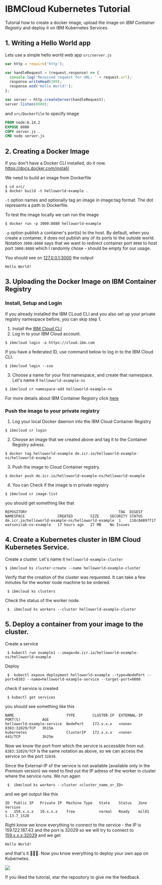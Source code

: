 # IBMCloud Kubernetes Tutorial
Tutorial how to create a docker image, upload the image on *IBM Container Registry* and deploy it on IBM Kubernetes Services.

## 1. Writing a Hello World app
Lets use a simple hello world web app  `src/server.js`

```javascript
var http = require('http');

var handleRequest = (request,response) => {
  console.log('Received request for URL: ' + request.url);
  response.writeHead(200);
  response.end('Hello World!');
};

var server = http.createServer(handleRequest);
server.listen(8080);
```
and `src/Dockerfile` to specify image

```Dockerfile 
FROM node:6.14.2
EXPOSE 8080
COPY server.js .
CMD node server.js
```

## 2. Creating a Docker Image
If you don't have a Docker CLI installed, do it now. https://docs.docker.com/install/

We need to build an image from Dockerfile
```shell
$ cd src/
$ docker build -t helloworld-example .
```
`-t` option names and optionally tag an image in image:tag format. The dot represents a path to Dockerfile.

To test the image locally we can run the image
```shell
$ docker run -p 3000:8080 helloworld-example
```
`-p` option publish a container's port(s) to the host. By default, when you create a container, it does not publish any of its ports to the outside world. Notation `3000:8080` says that we want to redirect container port `8080` to host port `3000:8080` which I randomly chose - should be empty for our usage.

You should see on [127.0.0.1:3000]() the output
```
Hello World!
```

## 3. Uploading the Docker Image on IBM Container Registry
### Install, Setup and Login

If you already installed the IBM CLoud CLI and you also set up your private registry namespace before, you can skip step 1.

1. Install the [IBM Cloud CLI](https://cloud.ibm.com/docs/containers?topic=containers-cs_cli_install)
2.  Log in to your IBM Cloud account. 
```shell 
$ ibmcloud login -a https://cloud.ibm.com
```
If you have a federated ID, use command below to log in to the IBM Cloud CLI.
```shell 
$ ibmcloud login --sso
``` 
3. Choose a name for your first namespace, and create that namespace. Let's name it `helloworld-example-ns`
```shell
$ ibmcloud cr namespace-add helloworld-example-ns
```
For more details about IBM Container Registry click [here](https://cloud.ibm.com/kubernetes/registry/main/start)


### Push the image to your private registry
1. Log your local Docker daemon into the IBM Cloud Container Registry
```shell
$ ibmcloud cr login
```

2. Choose an image that we created above and tag it to the Container Registry adress.
```shell
$ docker tag helloworld-example de.icr.io/helloworld-example-ns/helloworld-example
```

3. Push the image to Cloud Container registry.
```shell
$ docker push de.icr.io/helloworld-example-ns/helloworld-example
```

4. You can Check if the image is in private registry
```shell
$ ibmcloud cr image-list
```
you should get something like that
```
REPOSITORY                                          TAG  DIGEST         NAMESPACE               CREATED        SIZE     SECURITY STATUS   
de.icr.io/helloworld-example-ns/helloworld-example  1    110c84897f17   watsonilab-ns-example   17 hours ago   27 MB    No Issues  
```

## 4. Create a Kubernetes cluster in IBM Cloud Kubernetes Service.
Create a cluster. Let's name it `helloworld-example-cluster`
```shell
$ ibmcloud ks cluster-create --name helloworld-example-cluster
```


Verify that the creation of the cluster was requested. It can take a few minutes for the worker node machine to be ordered.
```shell 
 $ ibmcloud ks clusters
```

Check the status of the worker node.
```shell 
 $  ibmcloud ks workers --cluster helloworld-example-cluster
```
## 5. Deploy a container from your image to the cluster.

Create a service
```shell 
 $ kubectl run example1 --image=de.icr.io/helloworld-example-ns/helloworld-example 
```

Deploy
```shell 
 $  kubectl expose deployment helloworld-example --type=NodePort --port=8383 --name=helloworld-example-service --target-port=8080  
```

check if service is created
```shell 
 $ kubectl get services 
```

you should see something like this
```
NAME                        TYPE        CLUSTER-IP  EXTERNAL-IP   PORT(S)          AGE
helloworld-example-service  NodePort    172.x.x.x   <none>        8383:32029/TCP   3h15m
kubernetes                  ClusterIP   172.x.x.x   <none>        443/TCP          3h25m
```
Now we know the port from which the service is accessible from out. `8383:32029/TCP` is the same notation as above, so we can access the service on the port `32039`.

Since the External-IP of the service is not available (available only in the Premium version) we need to find out the IP adress of the worker in cluster where the service runs. We run again

```shell 
 $  ibmcloud ks workers --cluster <cluster_name_or_ID> 
```
and we get output like this
```
ID  Public IP   Private IP  Machine Type   State    Status   Zone    Version   
x   159.x.x.x   10.x.x.x    free           normal   Ready    mil01   1.13.7_1528 
```

Right know we know everything to connect to the service - the IP is 159.122.187.43 and the port is 32029 so we will try to connect to [159.x.x.x:32029]() and we get 
```
Hello World!
```

and that's it 🎉🎉🎉. Now you know everything to deploy your own app on Kubernetes.

![](https://i.imgur.com/QdZZKDm.gif?1)

If you liked the tutorial, star the repository to give me the feedback.